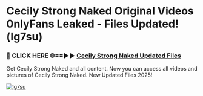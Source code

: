 # Cecily Strong Naked Original Videos 0nlyFans Leaked - Files Updated! (lg7su)

<h3>🔴 CLICK HERE 🌐==►► <a href="https://tinyurl.com/up5wt9bj" rel="nofollow">Cecily Strong Naked Updated Files</a></h3>

Get Cecily Strong Naked and all content. Now you can access all videos and pictures of Cecily Strong Naked. New Updated Files 2025!

[![lg7su](https://i.imgur.com/ABiUzMV.gif)](https://tinyurl.com/up5wt9bj)
